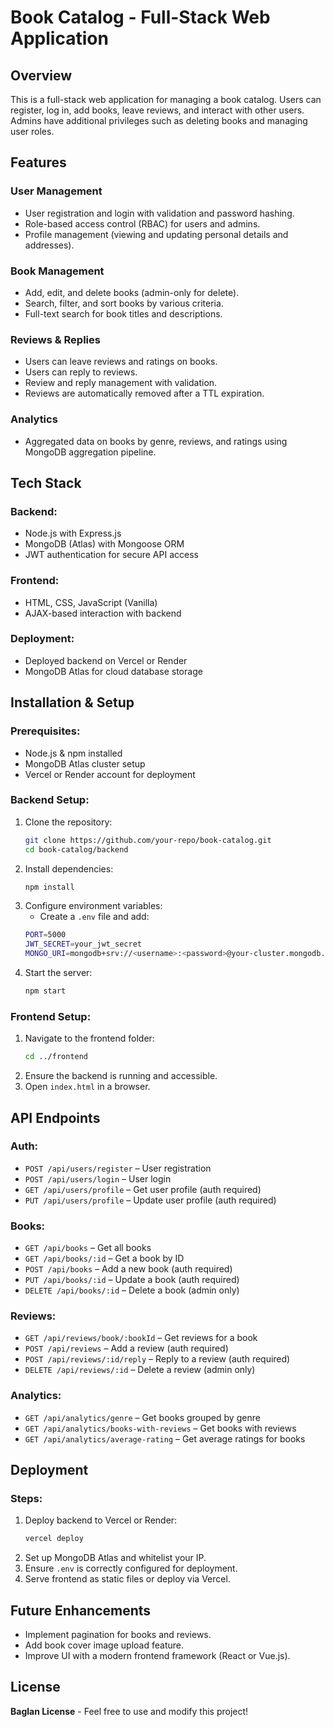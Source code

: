 # Book Catalog - Full-Stack Web Application

## Overview
This is a full-stack web application for managing a book catalog. Users can register, log in, add books, leave reviews, and interact with other users. Admins have additional privileges such as deleting books and managing user roles.

## Features

### User Management
- User registration and login with validation and password hashing.
- Role-based access control (RBAC) for users and admins.
- Profile management (viewing and updating personal details and addresses).

### Book Management
- Add, edit, and delete books (admin-only for delete).
- Search, filter, and sort books by various criteria.
- Full-text search for book titles and descriptions.

### Reviews & Replies
- Users can leave reviews and ratings on books.
- Users can reply to reviews.
- Review and reply management with validation.
- Reviews are automatically removed after a TTL expiration.

### Analytics
- Aggregated data on books by genre, reviews, and ratings using MongoDB aggregation pipeline.

## Tech Stack

### Backend:
- Node.js with Express.js
- MongoDB (Atlas) with Mongoose ORM
- JWT authentication for secure API access

### Frontend:
- HTML, CSS, JavaScript (Vanilla)
- AJAX-based interaction with backend

### Deployment:
- Deployed backend on Vercel or Render
- MongoDB Atlas for cloud database storage

## Installation & Setup

### Prerequisites:
- Node.js & npm installed
- MongoDB Atlas cluster setup
- Vercel or Render account for deployment

### Backend Setup:
1. Clone the repository:
    ```sh
    git clone https://github.com/your-repo/book-catalog.git
    cd book-catalog/backend
    ```
2. Install dependencies:
    ```sh
    npm install
    ```
3. Configure environment variables:
    - Create a `.env` file and add:
    ```sh
    PORT=5000
    JWT_SECRET=your_jwt_secret
    MONGO_URI=mongodb+srv://<username>:<password>@your-cluster.mongodb.net/bookCatalog
    ```
4. Start the server:
    ```sh
    npm start
    ```

### Frontend Setup:
1. Navigate to the frontend folder:
    ```sh
    cd ../frontend
    ```
2. Ensure the backend is running and accessible.
3. Open `index.html` in a browser.

## API Endpoints

### Auth:
- `POST /api/users/register` – User registration
- `POST /api/users/login` – User login
- `GET /api/users/profile` – Get user profile (auth required)
- `PUT /api/users/profile` – Update user profile (auth required)

### Books:
- `GET /api/books` – Get all books
- `GET /api/books/:id` – Get a book by ID
- `POST /api/books` – Add a new book (auth required)
- `PUT /api/books/:id` – Update a book (auth required)
- `DELETE /api/books/:id` – Delete a book (admin only)

### Reviews:
- `GET /api/reviews/book/:bookId` – Get reviews for a book
- `POST /api/reviews` – Add a review (auth required)
- `POST /api/reviews/:id/reply` – Reply to a review (auth required)
- `DELETE /api/reviews/:id` – Delete a review (admin only)

### Analytics:
- `GET /api/analytics/genre` – Get books grouped by genre
- `GET /api/analytics/books-with-reviews` – Get books with reviews
- `GET /api/analytics/average-rating` – Get average ratings for books

## Deployment

### Steps:
1. Deploy backend to Vercel or Render:
    ```sh
    vercel deploy
    ```
2. Set up MongoDB Atlas and whitelist your IP.
3. Ensure `.env` is correctly configured for deployment.
4. Serve frontend as static files or deploy via Vercel.

## Future Enhancements
- Implement pagination for books and reviews.
- Add book cover image upload feature.
- Improve UI with a modern frontend framework (React or Vue.js).

## License
**Baglan License** - Feel free to use and modify this project!
